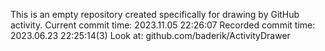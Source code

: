 This is an empty repository created specifically for drawing by GitHub activity.
Current commit time: 2023.11.05 22:26:07
Recorded commit time: 2023.06.23 22:25:14(3)
Look at: github.com/baderik/ActivityDrawer
